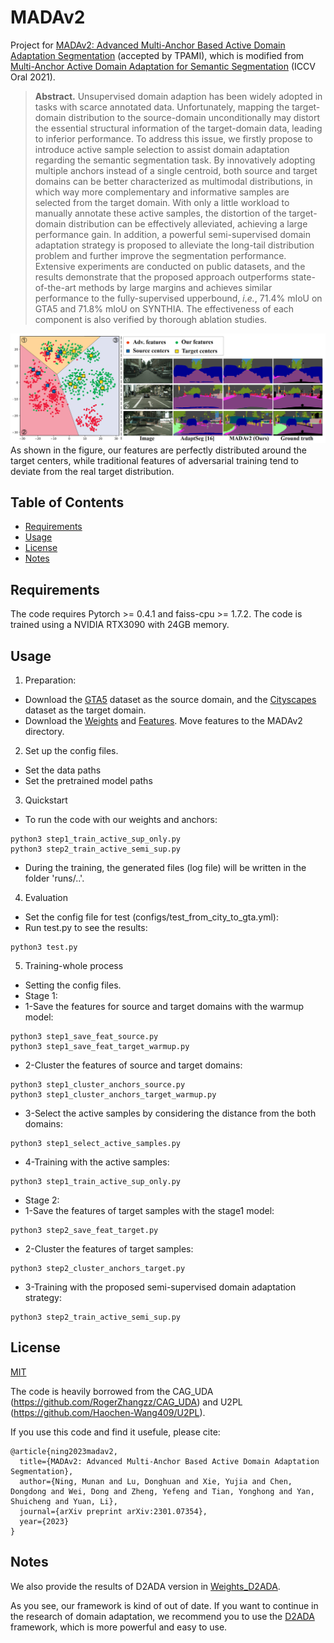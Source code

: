 # MADAv2
Project for [MADAv2: Advanced Multi-Anchor Based Active Domain Adaptation Segmentation](https://arxiv.org/abs/2301.07354) (accepted by TPAMI), which is modified from [Multi-Anchor Active Domain Adaptation for Semantic Segmentation](https://arxiv.org/abs/2108.08012) (ICCV Oral 2021).

> **Abstract.**
> Unsupervised domain adaption has been widely adopted in tasks with scarce annotated data.
> Unfortunately, mapping the target-domain distribution to the source-domain unconditionally may distort the essential structural information of the target-domain data, leading to inferior performance.
To address this issue, we firstly propose to introduce active sample selection to assist domain adaptation regarding the semantic segmentation task.
> By innovatively adopting multiple anchors instead of a single centroid, both source and target domains can be better characterized as multimodal distributions, in which way more complementary and informative samples are selected from the target domain.
> With only a little workload to manually annotate these active samples, the distortion of the target-domain distribution can be effectively alleviated, achieving a large performance gain.
> In addition, a powerful semi-supervised domain adaptation strategy is proposed to alleviate the long-tail distribution problem and further improve the segmentation performance.
> Extensive experiments are conducted on public datasets, and the results demonstrate that the proposed approach outperforms state-of-the-art methods by large margins and achieves similar performance to the fully-supervised upperbound, *i.e.*, 71.4\% mIoU on GTA5 and 71.8\% mIoU on SYNTHIA.
> The effectiveness of each component is also verified by thorough ablation studies. 

![](./img/visualization.png)
As shown in the figure, our features are perfectly distributed around the target centers, while traditional features of adversarial training tend to deviate from the real target distribution.

## Table of Contents

- [Requirements](#requirements)
- [Usage](#usage)
- [License](#license)
- [Notes](#notes)

## Requirements

The code requires Pytorch >= 0.4.1 and faiss-cpu >= 1.7.2. The code is trained using a NVIDIA RTX3090 with 24GB memory.

## Usage

1. Preparation:
* Download the [GTA5](https://download.visinf.tu-darmstadt.de/data/from_games/) dataset as the source domain, and the [Cityscapes](https://www.cityscapes-dataset.com/) dataset as the target domain.
* Download the [Weights](https://drive.google.com/drive/folders/1Ln-fTBTivmMGJdRiVOi1774eBK_GMrhZ?usp=sharing) and [Features](https://drive.google.com/drive/folders/17DMUHU97X5JPnEi9Hx8xWv-YYRDKdfie?usp=sharing). Move features to the MADAv2 directory.

2. Set up the config files.
* Set the data paths
* Set the pretrained model paths

3. Quickstart
* To run the code with our weights and anchors:
~~~~
python3 step1_train_active_sup_only.py
python3 step2_train_active_semi_sup.py
~~~~
* During the training, the generated files (log file) will be written in the folder 'runs/..'.

4. Evaluation
* Set the config file for test (configs/test_from_city_to_gta.yml):
* Run test.py to see the results:
~~~~
python3 test.py
~~~~

5. Training-whole process
* Setting the config files.
* Stage 1:
* 1-Save the features for source and target domains with the warmup model:
~~~~
python3 step1_save_feat_source.py
python3 step1_save_feat_target_warmup.py
~~~~
* 2-Cluster the features of source and target domains:
~~~~
python3 step1_cluster_anchors_source.py
python3 step1_cluster_anchors_target_warmup.py
~~~~
* 3-Select the active samples by considering the distance from the both domains:
~~~~
python3 step1_select_active_samples.py
~~~~
* 4-Training with the active samples:
~~~~
python3 step1_train_active_sup_only.py
~~~~

* Stage 2:
* 1-Save the features of target samples with the stage1 model:
~~~~
python3 step2_save_feat_target.py
~~~~
* 2-Cluster the features of target samples:
~~~~
python3 step2_cluster_anchors_target.py
~~~~
* 3-Training with the proposed semi-supervised domain adaptation strategy: 
~~~~
python3 step2_train_active_semi_sup.py
~~~~



## License

[MIT](LICENSE)

The code is heavily borrowed from the CAG_UDA (https://github.com/RogerZhangzz/CAG_UDA) and U2PL (https://github.com/Haochen-Wang409/U2PL).

If you use this code and find it usefule, please cite:
~~~~
@article{ning2023madav2,
  title={MADAv2: Advanced Multi-Anchor Based Active Domain Adaptation Segmentation},
  author={Ning, Munan and Lu, Donghuan and Xie, Yujia and Chen, Dongdong and Wei, Dong and Zheng, Yefeng and Tian, Yonghong and Yan, Shuicheng and Yuan, Li},
  journal={arXiv preprint arXiv:2301.07354},
  year={2023}
}
~~~~

## Notes
We also provide the results of D2ADA version in [Weights_D2ADA](https://drive.google.com/drive/folders/1pnSJZ-WWkYivdRokD9rteyPQ4DVWeGcu?usp=sharing).

As you see, our framework is kind of out of date. If you want to continue in the research of domain adaptation, we recommend you to use the [D2ADA](https://github.com/tsunghan-wu/D2ADA) framework, which is more powerful and easy to use.
